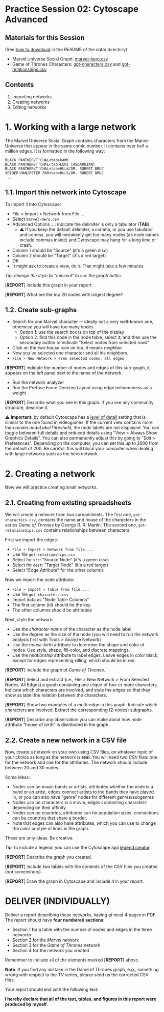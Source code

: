 # Practice Session 02: Cytoscape Advanced

## Materials for this Session

(See [how to download](data/README.md) in the README of the data/ directory)

* Marvel Universe Social Graph: [marvel-hero.csv](data/marvel-hero.csv)
* Game of Thrones Characters: [got-characters.csv](data/game-of-thrones/got-characters.csv) and [got-relationships.csv](data/game-of-thrones/got-relationships.csv)

## Contents

1. Importing networks
1. Creating networks
1. Editing networks

# 1. Working with a large network

The Marvel Universe Social Graph contains characters from the Marvel Universe that appear in the same comic number. It contains over half a million edges. It is formatted in the following way:

    BLACK PANTHER/T'CHAL<tab>HAWK
    BLACK PANTHER/T'CHAL<tab>LOKI [ASGARDIAN]
    BLACK PANTHER/T'CHAL<tab>HULK/DR. ROBERT BRUC
    SPIDER-MAN/PETER PAR<tab>HULK/DR. ROBERT BRUC
    ...

## 1.1. Import this network into Cytoscape

To import it into Cytoscape:

* File > Import > Network from File ...
* Select `marvel-hero.csv`
* Advanced Options ...: indicate the delimiter is only a tabulator (**TAB**).
  * :warning: If you keep the default delimiter, a comma, or you use tabulator and comma, you will mistakenly get too many nodes (as node names include commas inside) and Cytoscape may hang for a long time or crash.
* Column 1 should be "Source" (it's a green disc)
* Column 2 should be "Target" (it's a red target)
* OK
* It might ask to create a view, do it. That might take a few minutes.

*Tip: change the style to "minimal" to see the graph better.*

[**REPORT**] Include this graph in your report.

[**REPORT**] What are the top 20 nodes with largest degree?

## 1.2. Create sub-graphs

* Search for one Marvel character -- ideally not a very well-known one, otherwise you will have too many nodes
  * Option 1: use the search box is on top of the display
  * Option 2: find this node in the node table, select it, and then use the secondary button to indicate "Select nodes from selected rows"
* Click on the two-house icon on top, it means *neighbor*
* Now you've selected one character and all his neighbors.
* `File > New Network > From selected nodes, all edges`

[**REPORT**] Indicate the number of nodes and edges of this sub-graph, it appears on the left panel next to the name of the network.

* Run the network analyzer
* Run the Prefuse Force Directed Layout using edge betweenness as a weight

[**REPORT**] Describe what you see in this graph. If you see any community structure, describe it.

:warning: **Important**: by default Cytoscape has a [level of detail](http://manual.cytoscape.org/en/stable/Rendering_Engine.html#what-is-level-of-detail-lod) setting that is similar to the one found in videogames. If the current view contains more than *render.nodeLabelThreshold*, the node labels are not displayed. You can toggle between full details and reduced details using "View > Always Show Graphics Details". You can also permanently adjust this by going to "Edit > Preferences". Depending on the computer, you can set this up to 2000 from the default of 200. Be careful: this will block your computer when dealing with large networks such as the hero network.

# 2. Creating a network

Now we will practice creating small networks.

## 2.1. Creating from existing spreadsheets

We will create a network from two spreadsheets. The first one, `got-characters.csv`, contains the name and house of the characters in the series *Game of Thrones* by George R. R. Martin. The second one, `got-relationships.csv` contains relationships between characters.

First we import the edges:

* ``File > Import > Network from file ...``
* Use file ``got-relationships.csv``
* Select for `src`: "Source Node" (it's a green disc)
* Select for `dest`: "Target Node" (it's a red target)
* Select "Edge Attribute" for the other columns

Now we import the node attribute:

* ``File > Import > Table from file ...``
* Use file ``got-characters.csv``
* Import data as "Node Table Columns"
* The first column (id) should be the key.
* The other columns should be attributes

Next, style the network:

* Use the *character-name* of the character as the node label.
* Use the *degree* as the size of the node (you will need to run the network analysis first with Tools > Analyze Network)
* Use the *house-birth* attribute to determine the shape and color of nodes. Use style, shape, fill-color, and discrete mappings.
* Use the *relationship* attribute to label edges. Leave edges in color black, except for edges representing killing, which should be in red.

[**REPORT**] Include the graph of *Game of Thrones*.

[**REPORT**] Select and extract (i.e., File > New Network > From Selected Nodes, All Edges) a graph containing one clique of four or more characters. Indicate which characters are involved, and style the edges so that they show as label the *relation* between the characters.

[**REPORT**] Show two examples of a multi-edge in this graph. Indicate which characters are involved. Extract the corresponding (2-nodes) subgraphs.

[**REPORT**] Describe any observation you can make about how node attribute "house of birth" is distributed in the graph.

## 2.2. Create a new network in a CSV file

Now, create a network on your own using CSV files, on whatever topic of your choice as long as the network is **real**. You will need two CSV files: one for the network and one for the attributes. The network should include between 20 and 30 nodes.

Some ideas:

* Nodes can be music bands or artists, attributes whether the node is a band or an artist, edges connect artists to the bands they have played in, or you can also have "genre" nodes for different genres/subgenres
* Nodes can be characters in a movie, edges connecting characters depending on their affinity.
* Nodes can be countries, attributes can be population sizes, connections can be countries that share a border.
* Note that edges can also have attributes, which you can use to change the color or style of lines in the graph.

These are only ideas. Be creative.

*Tip:* to include a legend, you can use the Cytoscape app [legend creator](https://apps.cytoscape.org/apps/legendcreator).

[**REPORT**] Describe the graph you created.

[**REPORT**] Include two tables with the contents of the CSV files you created (not screenshots).

[**REPORT**] Draw the graph in Cytoscape and include it in your report.

# DELIVER (INDIVIDUALLY)

Deliver a report describing these networks, having at most 4 pages in PDF. The report should have **four numbered sections**:

* Section 1 for a table with the number of nodes and edges in the three networks
* Section 2 for the *Marvel* network
* Section 3 for the *Game of Thrones* network
* Section 4 for the network you created

Remember to include all of the elements marked [**REPORT**] above.

**Note**: If you find any mistake in the Game of Thrones graph, e.g., something wrong with respect to the TV series, please send us the corrected CSV files.

Your report should end with the following text:

**I hereby declare that all of the text, tables, and figures in this report were produced by myself.**
